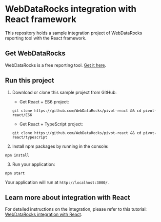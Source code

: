 # WebDataRocks integration with React framework 

This repository holds a sample integration project of WebDataRocks reporting tool with the React framework.

## Get WebDataRocks

WebDataRocks is a free reporting tool. [Get it here](https://www.webdatarocks.com/get-webdatarocks/).

## Run this project

1. Download or clone this sample project from GitHub:
    - Get React + ES6 project:

    ```
    git clone https://github.com/WebDataRocks/pivot-react && cd pivot-react/ES6
    ```
    - Get React + TypeScript project: 
    ```
    git clone https://github.com/WebDataRocks/pivot-react && cd pivot-react/typescript
    ```
3. Install npm packages by running in the console:
```
npm install
```
3. Run your application:
```
npm start
```
Your application will run at `http://localhost:3000/`.

## Learn more about integration with React

For detailed instructions on the integration, please refer to this tutorial: [WebDataRocks integration with React](https://www.webdatarocks.com/doc/integration-with-react/).
